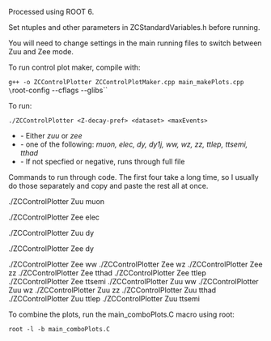Processed using ROOT 6.

Set ntuples and other parameters in ZCStandardVariables.h before running.

You will need to change settings in the main running files to switch between Zuu
and Zee mode.

To run control plot maker, compile with:

`g++ -o ZCControlPlotter ZCControlPlotMaker.cpp main_makePlots.cpp \`root-config --cflags --glibs\``

To run:

`./ZCControlPlotter <Z-decay-pref> <dataset> <maxEvents>`

* <Z-decay-pref> - Either _zuu_ or _zee_
* <dataset>      - one of the following: _muon, elec, dy, dy1j, ww, wz, zz, ttlep, ttsemi, tthad_
* <maxEvents>    - If not specfied or negative, runs through full file




Commands to run through code. The first four take a long time, so I usually do
those separately and copy and paste the rest all at once.

./ZCControlPlotter Zuu muon

./ZCControlPlotter Zee elec

./ZCControlPlotter Zuu dy

./ZCControlPlotter Zee dy

./ZCControlPlotter Zee ww
./ZCControlPlotter Zee wz
./ZCControlPlotter Zee zz
./ZCControlPlotter Zee tthad
./ZCControlPlotter Zee ttlep
./ZCControlPlotter Zee ttsemi
./ZCControlPlotter Zuu ww
./ZCControlPlotter Zuu wz
./ZCControlPlotter Zuu zz
./ZCControlPlotter Zuu tthad
./ZCControlPlotter Zuu ttlep
./ZCControlPlotter Zuu ttsemi



To combine the plots, run the main_comboPlots.C macro using root:

`root -l -b main_comboPlots.C`
